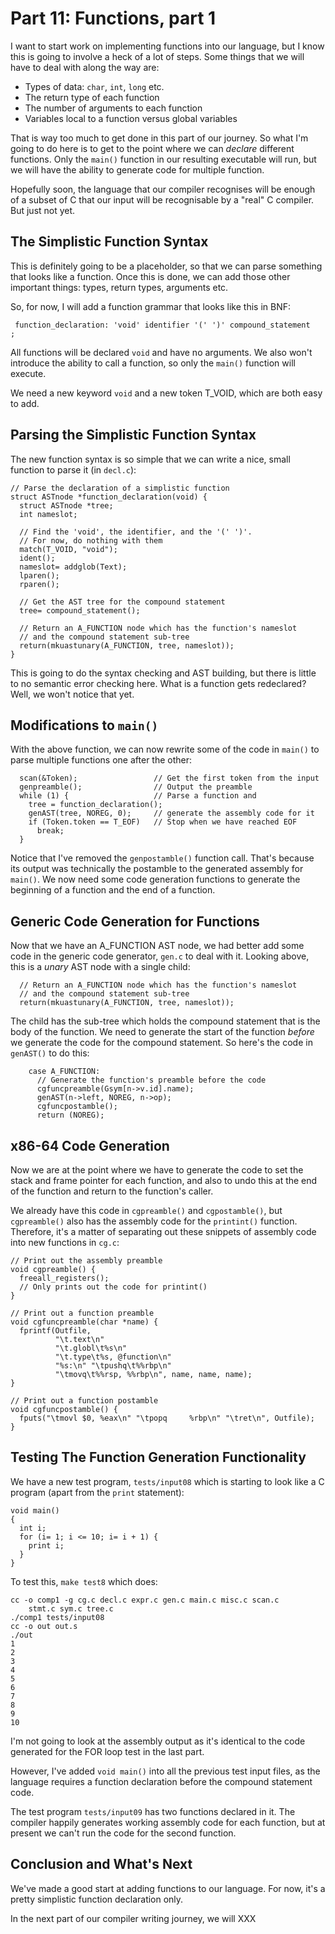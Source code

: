 # Part 11: Functions, part 1

I want to start work on implementing functions into our language, but I
know this is going to involve a heck of a lot of steps. Some things
that we will have to deal with along the way are:

 + Types of data: `char`, `int`, `long` etc.
 + The return type of each function
 + The number of arguments to each function
 + Variables local to a function versus global variables

That is way too much to get done in this part of our journey. So what I'm
going to do here is to get to the point where we can *declare* different
functions. Only the `main()` function in our resulting executable will
run, but we will have the ability to generate code for multiple function.

Hopefully soon, the language that our compiler recognises will be
enough of a subset of C that our input will be recognisable by a "real" C
compiler. But just not yet.

## The Simplistic Function Syntax

This is definitely going to be a placeholder, so that we can parse
something that looks like a function. Once this is done, we can add
those other important things: types, return types, arguments etc.

So, for now, I will add a function grammar that looks like this in BNF:

```
 function_declaration: 'void' identifier '(' ')' compound_statement   ;
```

All functions will be declared `void` and have no arguments. We also won't
introduce the ability to call a function, so only the `main()` function
will execute.

We need a new keyword `void` and a new token T_VOID, which are both easy to
add.

## Parsing the Simplistic Function Syntax

The new function syntax is so simple that we can write a nice, small function
to parse it (in `decl.c`):

```
// Parse the declaration of a simplistic function
struct ASTnode *function_declaration(void) {
  struct ASTnode *tree;
  int nameslot;

  // Find the 'void', the identifier, and the '(' ')'.
  // For now, do nothing with them
  match(T_VOID, "void");
  ident();
  nameslot= addglob(Text);
  lparen();
  rparen();

  // Get the AST tree for the compound statement
  tree= compound_statement();

  // Return an A_FUNCTION node which has the function's nameslot
  // and the compound statement sub-tree
  return(mkuastunary(A_FUNCTION, tree, nameslot));
}
```

This is going to do the syntax checking and AST building, but there is
little to no semantic error checking here. What is a function gets
redeclared? Well, we won't notice that yet.

## Modifications to `main()`

With the above function, we can now rewrite some of the code in `main()`
to parse multiple functions one after the other:

```
  scan(&Token);                 // Get the first token from the input
  genpreamble();                // Output the preamble
  while (1) {                   // Parse a function and
    tree = function_declaration();
    genAST(tree, NOREG, 0);     // generate the assembly code for it
    if (Token.token == T_EOF)   // Stop when we have reached EOF
      break;
  }
```

Notice that I've removed the `genpostamble()` function call. That's because
its output was technically the postamble to the generated assembly for
`main()`. We now need some code generation functions to generate the
beginning of a function and the end of a function.

## Generic Code Generation for Functions

Now that we have an A_FUNCTION AST node, we had better add some code
in the generic code generator, `gen.c` to deal with it. Looking above,
this is a *unary* AST node with a single child:

```
  // Return an A_FUNCTION node which has the function's nameslot
  // and the compound statement sub-tree
  return(mkuastunary(A_FUNCTION, tree, nameslot));
```

The child has the sub-tree which holds the compound statement that
is the body of the function. We need to generate the start of the
function *before* we generate the code for the compound statement.
So here's the code in `genAST()` to do this:

```
    case A_FUNCTION:
      // Generate the function's preamble before the code
      cgfuncpreamble(Gsym[n->v.id].name);
      genAST(n->left, NOREG, n->op);
      cgfuncpostamble();
      return (NOREG);
```

## x86-64 Code Generation

Now we are at the point where we have to generate the code to set the
stack and frame pointer for each function, and also to undo this at
the end of the function and return to the function's caller.

We already have this code in `cgpreamble()` and `cgpostamble()`, but
`cgpreamble()` also has the assembly code for the `printint()` function.
Therefore, it's a matter of separating out these snippets of assembly
code into new functions in `cg.c`:

```
// Print out the assembly preamble
void cgpreamble() {
  freeall_registers();
  // Only prints out the code for printint()
}

// Print out a function preamble
void cgfuncpreamble(char *name) {
  fprintf(Outfile,
          "\t.text\n"
          "\t.globl\t%s\n"
          "\t.type\t%s, @function\n"
          "%s:\n" "\tpushq\t%%rbp\n"
          "\tmovq\t%%rsp, %%rbp\n", name, name, name);
}

// Print out a function postamble
void cgfuncpostamble() {
  fputs("\tmovl $0, %eax\n" "\tpopq     %rbp\n" "\tret\n", Outfile);
}
```

## Testing The Function Generation Functionality

We have a new test program, `tests/input08` which is starting to look
like a C program (apart from the `print` statement):

```
void main()
{
  int i;
  for (i= 1; i <= 10; i= i + 1) {
    print i;
  }
}
```

To test this, `make test8` which does:

```
cc -o comp1 -g cg.c decl.c expr.c gen.c main.c misc.c scan.c
    stmt.c sym.c tree.c
./comp1 tests/input08
cc -o out out.s
./out
1
2
3
4
5
6
7
8
9
10
```

I'm not going to look at the assembly output as it's identical to the
code generated for the FOR loop test in the last part.

However, I've added `void main()` into all the previous test input files,
as the language requires a function declaration before the compound
statement code.

The test program `tests/input09` has two functions declared in it.
The compiler happily generates working assembly code for each function,
but at present we can't run the code for the second function.

## Conclusion and What's Next

We've made a good start at adding functions to our language. For now,
it's a pretty simplistic function declaration only.

In the next part of our compiler writing journey, we will XXX
